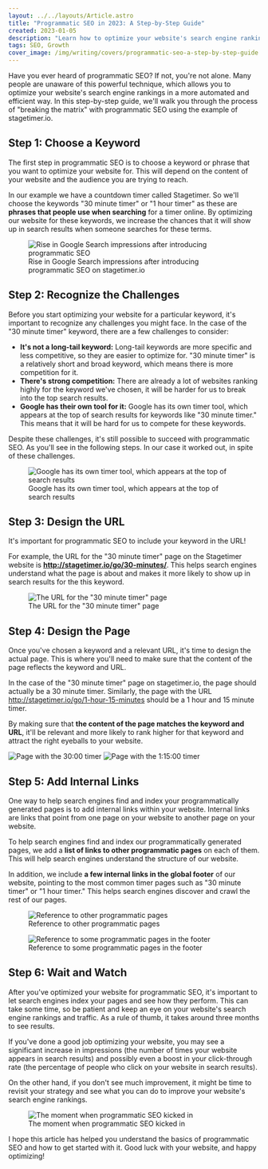 ```yaml
---
layout: ../../layouts/Article.astro
title: "Programmatic SEO in 2023: A Step-by-Step Guide"
created: 2023-01-05
description: "Learn how to optimize your website's search engine rankings with programmatic SEO in this step-by-step guide. From choosing a keyword to the end result, we'll cover all the basics to help you succeed."
tags: SEO, Growth
cover_image: /img/writing/covers/programmatic-seo-a-step-by-step-guide.jpg
---
```


Have you ever heard of programmatic SEO? If not, you're not alone. Many people are unaware of this powerful technique, which allows you to optimize your website's search engine rankings in a more automated and efficient way. In this step-by-step guide, we'll walk you through the process of "breaking the matrix" with programmatic SEO using the example of stagetimer.io.

## Step 1: Choose a Keyword

The first step in programmatic SEO is to choose a keyword or phrase that you want to optimize your website for. This will depend on the content of your website and the audience you are trying to reach.

In our example we have a countdown timer called Stagetimer. So we'll choose the keywords "30 minute timer" or "1 hour timer" as these are **phrases that people use when searching** for a timer online. By optimizing our website for these keywords, we increase the chances that it will show up in search results when someone searches for these terms.

<figure class="max-w-prose mx-auto mb-12">
  <img
    class="rounded shadow"
    src="/img/writing/programmatic-seo/google-impressions-go-up.jpg"
    alt="Rise in Google Search impressions after introducing programmatic SEO"
  />
  <figcaption>Rise in Google Search impressions after introducing programmatic SEO on stagetimer.io</figcaption>
</figure>

## Step 2: Recognize the Challenges

Before you start optimizing your website for a particular keyword, it's important to recognize any challenges you might face. In the case of the "30 minute timer" keyword, there are a few challenges to consider:

- **It's not a long-tail keyword:** Long-tail keywords are more specific and less competitive, so they are easier to optimize for. "30 minute timer" is a relatively short and broad keyword, which means there is more competition for it.
- **There's strong competition:** There are already a lot of websites ranking highly for the keyword we've chosen, it will be harder for us to break into the top search results.
- **Google has their own tool for it:** Google has its own timer tool, which appears at the top of search results for keywords like "30 minute timer." This means that it will be hard for us to compete for these keywords.

Despite these challenges, it's still possible to succeed with programmatic SEO. As you'll see in the following steps. In our case it worked out, in spite of these challenges.

<figure class="max-w-prose mx-auto mb-12">
  <img
    class="rounded shadow"
    src="/img/writing/programmatic-seo/search-result-for-30-min-timer.jpg"
    alt="Google has its own timer tool, which appears at the top of search results"
  />
  <figcaption>Google has its own timer tool, which appears at the top of search results</figcaption>
</figure>

## Step 3: Design the URL

It's important for programmatic SEO to include your keyword in the URL!

For example, the URL for the "30 minute timer" page on the Stagetimer website is **http://stagetimer.io/go/30-minutes/**. This helps search engines understand what the page is about and makes it more likely to show up in search results for the this keyword.

<figure class="max-w-prose mx-auto mb-12">
  <img
    class="rounded shadow"
    src="/img/writing/programmatic-seo/page-url.jpg"
    alt="The URL for the &quot;30 minute timer&quot; page"
  />
  <figcaption>The URL for the &quot;30 minute timer&quot; page</figcaption>
</figure>

## Step 4: Design the Page

Once you've chosen a keyword and a relevant URL, it's time to design the actual page. This is where you'll need to make sure that the content of the page reflects the keyword and URL.

In the case of the "30 minute timer" page on stagetimer.io, the page should actually be a 30 minute timer. Similarly, the page with the URL http://stagetimer.io/go/1-hour-15-minutes should be a 1 hour and 15 minute timer.

By making sure that **the content of the page matches the keyword and URL**, it'll be relevant and more likely to rank higher for that keyword and attract the right eyeballs to your website.

<div class="flex flex-wrap md:flex-nowrap gap-8 mb-12">
  <img
    class="rounded shadow w-full min-w-0"
    src="/img/writing/programmatic-seo/page-for-30-00.jpg"
    alt="Page with the 30:00 timer"
  />
  <img
    class="rounded shadow w-full min-w-0"
    src="/img/writing/programmatic-seo/page-for-1-15-00.jpg"
    alt="Page with the 1:15:00 timer"
  />
</div>

## Step 5: Add Internal Links

One way to help search engines find and index your programmatically generated pages is to add internal links within your website. Internal links are links that point from one page on your website to another page on your website.

To help search engines find and index our programmatically generated pages, we add a **list of links to other programmatic pages** on each of them. This will help search engines understand the structure of our website.

In addition, we include **a few internal links in the global footer** of our website, pointing to the most common timer pages such as "30 minute timer" or "1 hour timer." This helps search engines discover and crawl the rest of our pages.

<figure class="max-w-prose mx-auto mb-12">
  <img
    class="rounded shadow"
    src="/img/writing/programmatic-seo/internal-links-1.jpg"
    alt="Reference to other programmatic pages"
  />
  <figcaption>Reference to other programmatic pages</figcaption>
</figure>

<figure class="max-w-prose mx-auto mb-12">
  <img
    class="rounded shadow"
    src="/img/writing/programmatic-seo/internal-links-2.jpg"
    alt="Reference to some programmatic pages in the footer"
  />
  <figcaption>Reference to some programmatic pages in the footer</figcaption>
</figure>

## Step 6: Wait and Watch

After you've optimized your website for programmatic SEO, it's important to let search engines index your pages and see how they perform. This can take some time, so be patient and keep an eye on your website's search engine rankings and traffic. As a rule of thumb, it takes around three months to see results.

If you've done a good job optimizing your website, you may see a significant increase in impressions (the number of times your website appears in search results) and possibly even a boost in your click-through rate (the percentage of people who click on your website in search results).

On the other hand, if you don't see much improvement, it might be time to revisit your strategy and see what you can do to improve your website's search engine rankings.

<figure class="max-w-prose mx-auto mb-12">
  <img
    class="rounded shadow"
    src="/img/writing/programmatic-seo/google-search-result-stats.jpg"
    alt="The moment when programmatic SEO kicked in"
  />
  <figcaption>The moment when programmatic SEO kicked in</figcaption>
</figure>

I hope this article has helped you understand the basics of programmatic SEO and how to get started with it. Good luck with your website, and happy optimizing!
